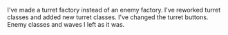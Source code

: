 I've made a turret factory instead of an enemy factory. I've reworked turret classes and added new turret classes. I've changed the turret buttons. Enemy classes and waves I left as it was.
 
